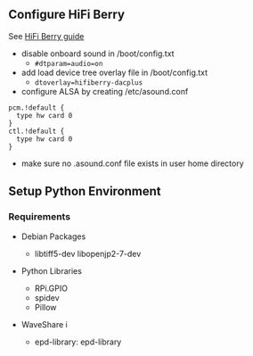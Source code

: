 ## Configure HiFi Berry
See [HiFi Berry guide](https://www.hifiberry.com/docs/software/configuring-linux-3-18-x/)
- disable onboard sound in /boot/config.txt
  * `#dtparam=audio=on`
- add load device tree overlay file in /boot/config.txt
  * `dtoverlay=hifiberry-dacplus`
- configure ALSA by creating /etc/asound.conf
```
pcm.!default {
  type hw card 0
}
ctl.!default {
  type hw card 0
}
```
 * make sure no .asound.conf file exists in user home directory

## Setup Python Environment
### Requirements
- Debian Packages
  * libtiff5-dev libopenjp2-7-dev

- Python Libraries
  * RPi.GPIO
  * spidev
  * Pillow
- WaveShare i
  * epd-library: epd-library


